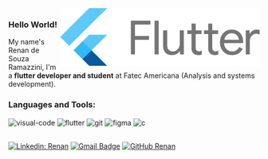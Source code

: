 <img src="./flutter_brand.png" width="400px" align="right" alt="Flutter Brand">

<div align="left"> 
  <h3>Hello World!</h3> 
  <p>My name's Renan de Souza Ramazzini, I'm a <strong>flutter developer and student</strong> at Fatec Americana (Analysis and systems development).</p>
</div>

<div align="left">
  <h3>Languages and Tools:</h3>
  
  <img align="center" alt="visual-code" height="30" width="40" src="https://cdn.jsdelivr.net/gh/devicons/devicon/icons/vscode/vscode-original.svg">
  <img align="center" alt="flutter" height="30" width="40" src="https://cdn.jsdelivr.net/gh/devicons/devicon/icons/flutter/flutter-original.svg">
  <img align="center" alt="git" height="30" width="40" src="https://cdn.jsdelivr.net/gh/devicons/devicon/icons/git/git-original.svg">
  <img align="center" alt="figma" height="30" width="40" src="https://cdn.jsdelivr.net/gh/devicons/devicon/icons/figma/figma-original.svg">
  <img align="center" alt="c" height="30" width="40" src="https://cdn.jsdelivr.net/gh/devicons/devicon/icons/c/c-original.svg">  

</div>

<div align="left">
  <h2></h2>
  
  [![Linkedin: Renan](https://img.shields.io/badge/-Linkedin-blue?style=flat-square&logo=Linkedin&logoColor=white&link=https://www.linkedin.com/in/renan-ramazzini/)](https://www.linkedin.com/in/renan-ramazzini/)
  [![Gmail Badge](https://img.shields.io/badge/-renansouzzini@hotmail.com-006bed?style=flat-square&logo=Gmail&logoColor=white&link=mailto:renansouzzini@hotmail.com)](mailto:renansouzzini@hotmail.com)
  [![GitHub Renan]( https://img.shields.io/github/followers/renanramazzini?label=follow&style=social)](https://github.com/renanramazzini)

</div>  

